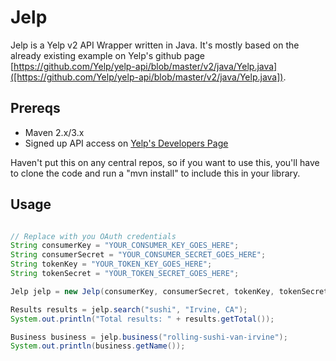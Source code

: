 Jelp
====

Jelp is a Yelp v2 API Wrapper written in Java. It's mostly based on the already existing example on Yelp's github page [https://github.com/Yelp/yelp-api/blob/master/v2/java/Yelp.java]([https://github.com/Yelp/yelp-api/blob/master/v2/java/Yelp.java]).

Prereqs
-------

* Maven 2.x/3.x
* Signed up API access on [Yelp's Developers Page](http://www.yelp.com/developers)

Haven't put this on any central repos, so if you want to use this, you'll have to clone the code and run a "mvn install" to include this in your library.

Usage
-----
```java

// Replace with you OAuth credentials
String consumerKey = "YOUR_CONSUMER_KEY_GOES_HERE";
String consumerSecret = "YOUR_CONSUMER_SECRET_GOES_HERE";
String tokenKey = "YOUR_TOKEN_KEY_GOES_HERE";
String tokenSecret = "YOUR_TOKEN_SECRET_GOES_HERE";

Jelp jelp = new Jelp(consumerKey, consumerSecret, tokenKey, tokenSecret);

Results results = jelp.search("sushi", "Irvine, CA");
System.out.println("Total results: " + results.getTotal());

Business business = jelp.business("rolling-sushi-van-irvine");
System.out.println(business.getName());
```
